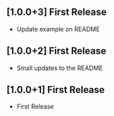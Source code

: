 ## [1.0.0+3] First Release
* Update example on README
## [1.0.0+2] First Release
* Small updates to the README
## [1.0.0+1] First Release
* First Release